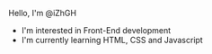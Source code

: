 Hello, I'm @iZhGH
- I'm interested in Front-End development
- I'm currently learning HTML, CSS and Javascript
